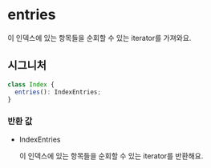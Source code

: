 # entries

이 인덱스에 있는 항목들을 순회할 수 있는 iterator를 가져와요.

## 시그니처

```ts
class Index {
  entries(): IndexEntries;
}
```

### 반환 값

<ul class="param-ul">
  <li class="param-li param-li-root">
    <span class="param-type">IndexEntries</span>
    <br>
    <p class="param-description">이 인덱스에 있는 항목들을 순회할 수 있는 iterator를 반환해요.</p>
  </li>
</ul>